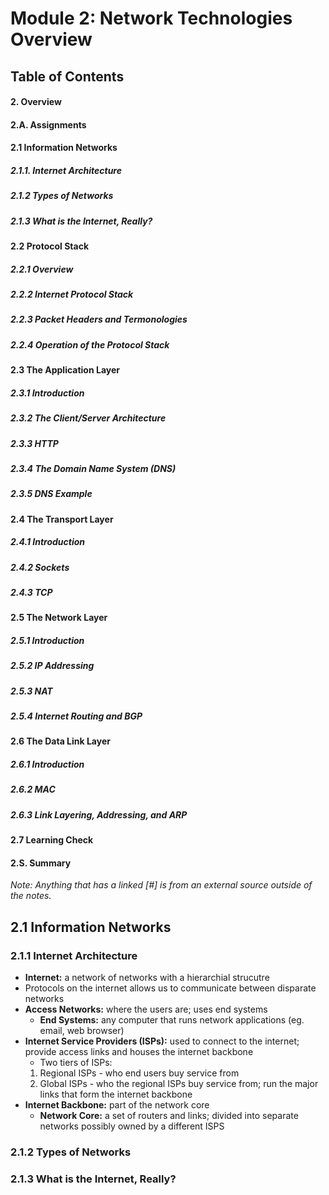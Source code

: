 # Module 2: Network Technologies Overview
## Table of Contents
#### 2. Overview
#### 2.A. Assignments
#### 2.1 Information Networks
##### 2.1.1. Internet Architecture
##### 2.1.2 Types of Networks
##### 2.1.3 What is the Internet, Really?
#### 2.2 Protocol Stack
##### 2.2.1 Overview
##### 2.2.2 Internet Protocol Stack
##### 2.2.3 Packet Headers and Termonologies
##### 2.2.4 Operation of the Protocol Stack
#### 2.3 The Application Layer
##### 2.3.1 Introduction
##### 2.3.2 The Client/Server Architecture
##### 2.3.3 HTTP
##### 2.3.4 The Domain Name System (DNS)
##### 2.3.5 DNS Example
#### 2.4 The Transport Layer
##### 2.4.1 Introduction
##### 2.4.2 Sockets
##### 2.4.3 TCP
#### 2.5 The Network Layer
##### 2.5.1 Introduction
##### 2.5.2 IP Addressing
##### 2.5.3 NAT
##### 2.5.4 Internet Routing and BGP
#### 2.6 The Data Link Layer
##### 2.6.1 Introduction
##### 2.6.2 MAC
##### 2.6.3 Link Layering, Addressing, and ARP
#### 2.7 Learning Check
#### 2.S. Summary

*Note: Anything that has a linked [#] is from an external source outside of the notes.*

## 2.1 Information Networks
### 2.1.1 Internet Architecture
* **Internet:** a network of networks with a hierarchial strucutre
* Protocols on the internet allows us to communicate between disparate networks
* **Access Networks:** where the users are; uses end systems
    * **End Systems:** any computer that runs network applications (eg. email, web browser)
* **Internet Service Providers (ISPs):** used to connect to the internet; provide access links and houses the internet backbone
    * Two tiers of ISPs:
    1. Regional ISPs - who end users buy service from
    2. Global ISPs - who the regional ISPs buy service from; run the major links that form the internet backbone
* **Internet Backbone:** part of the network core
    * **Network Core:** a set of routers and links; divided into separate networks possibly owned by a different ISPS
### 2.1.2 Types of Networks

### 2.1.3 What is the Internet, Really?
